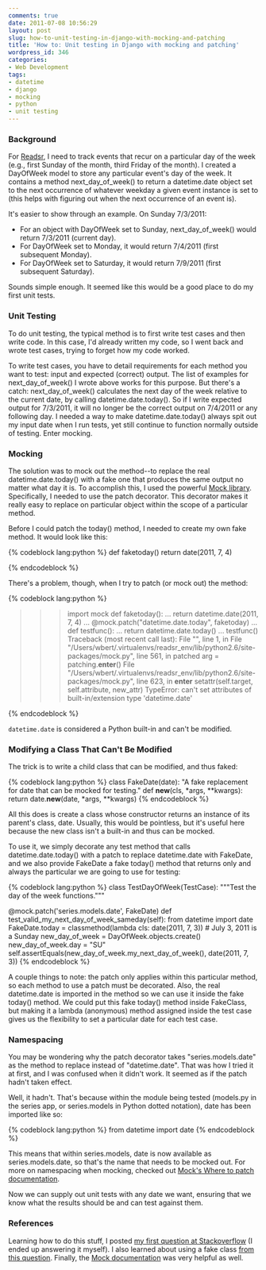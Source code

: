 ```yaml
---
comments: true
date: 2011-07-08 10:56:29
layout: post
slug: how-to-unit-testing-in-django-with-mocking-and-patching
title: 'How to: Unit testing in Django with mocking and patching'
wordpress_id: 346
categories:
- Web Development
tags:
- datetime
- django
- mocking
- python
- unit testing
---
```


### Background ###

For [Readsr](www.readsrs.com), I need to track events that recur on a particular
day of the week (e.g., first Sunday of the month, third Friday of the month). I
created a DayOfWeek model to store any particular event's day of the week. It
contains a method next\_day\_of\_week() to return a datetime.date object set to
the next occurrence of whatever weekday a given event instance is set to (this
helps with figuring out when the next occurrence of an event is).

It's easier to show through an example. On Sunday 7/3/2011:

- For an object with DayOfWeek set to Sunday, next\_day\_of\_week() would return 7/3/2011 (current day).
- For DayOfWeek set to Monday, it would return 7/4/2011 (first subsequent Monday).
- For DayOfWeek set to Saturday, it would return 7/9/2011 (first subsequent Saturday).

Sounds simple enough. It seemed like this would be a good place to do my first
unit tests.

### Unit Testing ###

To do unit testing, the typical method is to first write test cases and then
write code. In this case, I'd already written my code, so I went back and wrote
test cases, trying to forget how my code worked.

To write test cases, you have to detail requirements for each method you want to
test: input and expected (correct) output. The list of examples for
next\_day\_of\_week() I wrote above works for this purpose. But there's a catch:
next\_day\_of\_week() calculates the next day of the week relative to the
current date, by calling datetime.date.today(). So if I write expected output
for 7/3/2011, it will no longer be the correct output on 7/4/2011 or any
following day. I needed a way to make datetime.date.today() always spit out my
input date when I run tests, yet still continue to function normally outside of
testing. Enter mocking.

### Mocking ###

The solution was to mock out the method--to replace the real
datetime.date.today() with a fake one that produces the same output no matter
what day it is. To accomplish this, I used the powerful [Mock
library](http://www.voidspace.org.uk/python/mock/). Specifically, I needed to
use the patch decorator. This decorator makes it really easy to replace on
particular object within the scope of a particular method.

Before I could patch the today() method, I needed to create my own fake
method. It would look like this:

{% codeblock lang:python %}
def faketoday()
    return date(2011, 7, 4)

{% endcodeblock %}

There's a problem, though, when I try to patch (or mock out) the method:

{% codeblock lang:python %}
>>> import mock
>>> def faketoday():
...     return datetime.date(2011, 7, 4)
...
>>> @mock.patch("datetime.date.today", faketoday)
... def testfunc():
...     return datetime.date.today()
...
>>> testfunc()
Traceback (most recent call last):
  File "<console>", line 1, in <module>
  File "/Users/wbert/.virtualenvs/readsr_env/lib/python2.6/site-packages/mock.py", line 561, in patched
    arg = patching.__enter__()
  File "/Users/wbert/.virtualenvs/readsr_env/lib/python2.6/site-packages/mock.py", line 623, in __enter__
    setattr(self.target, self.attribute, new_attr)
TypeError: can't set attributes of built-in/extension type 'datetime.date'
>>>
{% endcodeblock %}

`datetime.date` is considered a Python built-in and can't be modified.

### Modifying a Class That Can't Be Modified ###

The trick is to write a child class that can be modified, and thus faked:

{% codeblock lang:python %}
class FakeDate(date):
	"A fake replacement for date that can be mocked for testing."
	def __new__(cls, *args, **kwargs):
		return date.__new__(date, *args, **kwargs)
{% endcodeblock %}

All this does is create a class whose constructor returns an instance of its
parent's class, date. Usually, this would be pointless, but it's useful here
because the new class isn't a built-in and thus can be mocked.

To use it, we simply decorate any test method that calls datetime.date.today()
with a patch to replace datetime.date with FakeDate, and we also provide
FakeDate a fake today() method that returns only and always the particular we
are going to use for testing:

{% codeblock lang:python %}
class TestDayOfWeek(TestCase):
	"""Test the day of the week functions."""

@mock.patch('series.models.date', FakeDate)
def test_valid_my_next_day_of_week_sameday(self):
	from datetime import date
	FakeDate.today = classmethod(lambda cls: date(2011, 7, 3)) # July 3, 2011 is a Sunday
	new_day_of_week = DayOfWeek.objects.create()
	new_day_of_week.day = "SU"
	self.assertEquals(new_day_of_week.my_next_day_of_week(), date(2011, 7, 3))
{% endcodeblock %}

A couple things to note: the patch only applies within this particular method,
so each method to use a patch must be decorated. Also, the real datetime.date is
imported in the method so we can use it inside the fake today() method. We could
put this fake today() method inside FakeClass, but making it a lambda
(anonymous) method assigned inside the test case gives us the flexibility to set
a particular date for each test case.

### Namespacing ###

You may be wondering why the patch decorator takes "series.models.date" as the
method to replace instead of "datetime.date". That was how I tried it at first,
and I was confused when it didn't work. It seemed as if the patch hadn't taken
effect.

Well, it hadn't. That's because within the module being tested (models.py in the
series app, or series.models in Python dotted notation), date has been imported
like so:

{% codeblock lang:python %}
from datetime import date
{% endcodeblock %}

This means that within series.models, date is now available as
series.models.date, so that's the name that needs to be mocked out. For more on
namespacing when mocking, checked out [Mock's Where to patch documentation](http://www.voidspace.org.uk/python/mock/patch.html#id2).

Now we can supply out unit tests with any date we want, ensuring that we know
what the results should be and can test against them.

### References ###

Learning how to do this stuff, I posted [my first question at Stackoverflow](http://stackoverflow.com/questions/6575687/how-do-i-use-mocking-to-test-a-next-day-of-week-function)
(I ended up answering it myself). I also learned about using a fake class [from this question](http://stackoverflow.com/questions/4481954/python-trying-to-mock-datetime-date-today-but-not-working). Finally,
the [Mock documentation](http://www.voidspace.org.uk/python/mock/index.html) was
very helpful as well.
